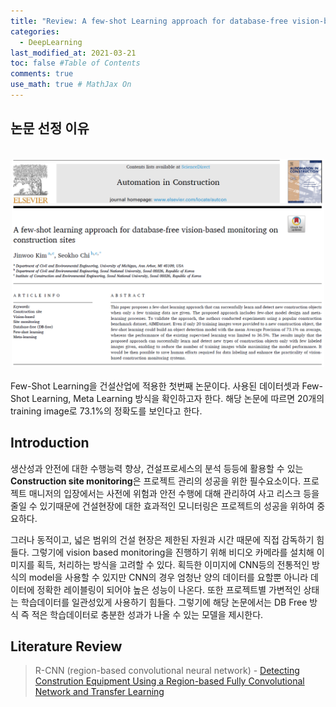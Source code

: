 ```yaml
---
title: "Review: A few-shot Learning approach for database-free vision-based monitoring on construction sites"
categories: 
  - DeepLearning
last_modified_at: 2021-03-21
toc: false #Table of Contents
comments: true
use_math: true # MathJax On
---
```


## 논문 선정 이유
<br>
<center><img src="/assets/images/review1_1.jpg" width="500" ></center>
<br>
Few-Shot Learning을 건설산업에 적용한 첫번째 논문이다. 사용된 데이터셋과 Few-Shot Learning, Meta Learning 방식을 확인하고자 한다. 해당 논문에 따르면 20개의 training image로 73.1%의 정확도를 보인다고 한다.

## Introduction

생산성과 안전에 대한 수행능력 향상, 건설프로세스의 분석 등등에 활용할 수 있는 **Construction site monitoring**은 프로젝트 관리의 성공을 위한 필수요소이다. 프로젝트 매니저의 입장에서는 사전에 위험과 안전 수행에 대해 관리하여 사고 리스크 등을 줄일 수 있기때문에 건설현장에 대한 효과적인 모니터링은 프로젝트의 성공을 위하여 중요하다. 

그러나 동적이고, 넓은 범위의 건설 현장은 제한된 자원과 시간 때문에 직접 감독하기 힘들다. 그렇기에 vision based monitoring을 진행하기 위해 비디오 카메라를 설치해 이미지를 획득, 처리하는 방식을 고려할 수 있다. 획득한 이미지에 CNN등의 전통적인 방식의 model을 사용할 수 있지만 CNN의 경우 엄청난 양의 데이터를 요할뿐 아니라 데이터에 정확한 레이블링이 되어야 높은 성능이 나온다. 또한 프로젝트별 가변적인 상태는 학습데이터를 일관성있게 사용하기 힘들다. 그렇기에 해당 논문에서는 DB Free 방식 즉 적은 학습데이터로 충분한 성과가 나올 수 있는 모델을 제시한다.

## Literature Review

> R-CNN (region-based convolutional neural network) - [Detecting Constrution Equipment Using a Region-based Fully Convolutional Network and Transfer Learning](https://doi.org/10.1061/(ASCE)CP.1943-5487.0000731)
